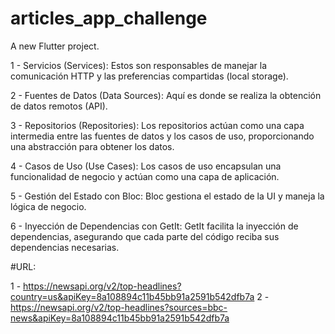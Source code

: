 # articles_app_challenge

A new Flutter project.

1 - Servicios (Services):
Estos son responsables de manejar la comunicación HTTP y las preferencias compartidas (local storage).

2 - Fuentes de Datos (Data Sources):
Aquí es donde se realiza la obtención de datos remotos (API).

3 - Repositorios (Repositories):
Los repositorios actúan como una capa intermedia entre las fuentes de datos y los casos de uso, proporcionando una abstracción para obtener los datos.

4 - Casos de Uso (Use Cases):
Los casos de uso encapsulan una funcionalidad de negocio y actúan como una capa de aplicación.

5 - Gestión del Estado con Bloc:
Bloc gestiona el estado de la UI y maneja la lógica de negocio.

6 - Inyección de Dependencias con GetIt:
GetIt facilita la inyección de dependencias, asegurando que cada parte del código reciba sus dependencias necesarias.


#URL:

1 - https://newsapi.org/v2/top-headlines?country=us&apiKey=8a108894c11b45bb91a2591b542dfb7a
2 - https://newsapi.org/v2/top-headlines?sources=bbc-news&apiKey=8a108894c11b45bb91a2591b542dfb7a